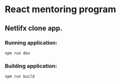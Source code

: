 # React mentoring program
## Netlifx clone app.

### Running application:
```
npm run dev
```

### Building application:
```
npm run build
```

